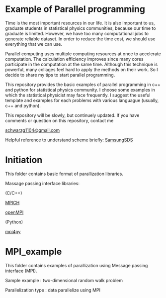 Example of Parallel programming
===================
Time is the most important resources in our life. It is also important to us, graduate students in statistical physics communities, because our time to graduate is limited. However, we have too many computational jobs to generate reliable dataset. In order to reduce the time cost, we should use everything that we can use.

Parallel computing uses multiple computing resources at once to accelerate computation. The calculation efficiency improves since many cores participate in the computation at the same time. Although this technique is powerful, many collages feel hard to apply the methods on their work. So I decide to share my tips to start parallel programming. 

This repository provides the basic examples of parallel programming in c++ and python for statistical physics community. I choose some examples in which the statistical physicist may face frequently. I suggest the useful template and examples for each problems with various languague (usually, c++ and python). 

This repository will be slowly, but continuely updated. If you have comments or question on this repository, contact me 

<schwarzg1104@gmail.com>

Helpful reference to understand scheme briefly: [SamsungSDS](https://www.samsungsds.com/kr/story/1233713_4655.html)

# Initiation
This folder contains basic format of parallization libraries.

Massage passing interface libraries:

(C/C++)

[MPICH](https://www.mpich.org)

[openMPI](https://www.open-mpi.org)

(Python)

[mpi4py](https://mpi4py.readthedocs.io/en/stable/)


# MPI_example
This folder contains examples of parallization using Message passing interface (MPI). 

Sample example : two-dimensional random walk problem

Parallelization type : data parallelize using MPI


